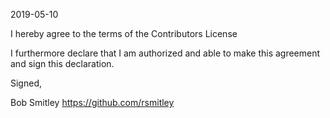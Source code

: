 2019-05-10

I hereby agree to the terms of the Contributors License

I furthermore declare that I am authorized and able to make this
agreement and sign this declaration.

Signed,

Bob Smitley
https://github.com/rsmitley
